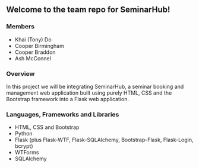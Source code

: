 ## Welcome to the team repo for SeminarHub!

### Members
- Khai (Tony) Do
- Cooper Birmingham
- Cooper Braddon
- Ash McConnel

### Overview
In this project we will be integrating SeminarHub, a seminar booking and management web application built using purely HTML, CSS and the Bootstrap framework into a Flask web application. 

### Languages, Frameworks and Libraries
- HTML, CSS and Bootstrap
- Python
- Flask (plus Flask-WTF, Flask-SQLAlchemy, Bootstrap-Flask, Flask-Login, bcrypt)
- WTForms
- SQLAlchemy
